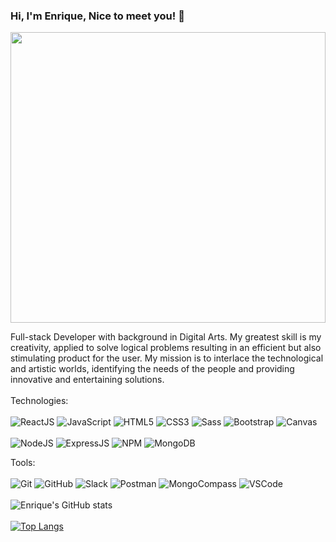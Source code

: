 ###  Hi, I'm Enrique, Nice to meet you! 👋

<img width="100%" height="465vh" src="https://i.pinimg.com/originals/1c/a7/49/1ca74946ed770bb635e4de4711bd861f.gif">


Full-stack Developer with background in Digital Arts.
My greatest skill is my creativity, applied to solve logical problems resulting in an efficient but also stimulating product for the user.
My mission is to interlace the technological and artistic worlds, identifying the needs of the people and providing innovative and entertaining solutions.
<br/>
<br/>
Technologies:
<br/>
<br/>
<img alt='ReactJS' src='https://img.shields.io/badge/-ReactJS-51CBF2?style=flat&logo=react&logoColor=black' />
<img alt='JavaScript' src='https://img.shields.io/badge/-Javascript-F7DF1E?logo=javascript&logoColor=white&style=plastic' />
<img alt='HTML5' src='https://img.shields.io/badge/-HTML5-E34F26?logo=html5&logoColor=white&style=plastic' />
<img alt='CSS3' src='https://img.shields.io/badge/-CSS3-1572B6?logo=css3&logoColor=white&style=plastic' />
<img alt='Sass' src="https://img.shields.io/badge/-Sass-CC6699?style=flat&logo=sass&logoColor=white&style=plastic" />
<img alt='Bootstrap' src='https://img.shields.io/badge/-Bootsrap-7952B3?logo=bootstrap&logoColor=white&style=plastic' />
<img alt='Canvas' src='https://img.shields.io/badge/-Canvas-E05F2C?logo=canvas&logoColor=white&style=plastic' />
<br/>
<br/>
<img alt='NodeJS' src='https://img.shields.io/badge/-NodeJs-339933?logo=Nodejs&logoColor=white&style=plastic' />
<img alt='ExpressJS' src='http://img.shields.io/badge/-Express-black?style=flat&logo=express&logoColor=yellow&style=plastic' />
<img alt='NPM' src='https://img.shields.io/badge/-NPM-CB3837?style=flat&logo=npm&logoColor=white&style=plastic' />
<img alt='MongoDB' src='http://img.shields.io/badge/-MongoDB-47A248?style=flat&logo=mongodb&logoColor=yellow&style=plastic' />

Tools:
<br/>
<br/>
<img alt='Git' src='https://img.shields.io/badge/-Git-F05032?logo=git&logoColor=white&style=plastic' />
<img alt='GitHub' src='https://img.shields.io/badge/-Github-181717?style=flat&logo=github&logoColor=white&style=plastic' />
<img alt='Slack' src='https://img.shields.io/badge/-Slack-4A154B?style=flat&logo=slack&logoColor=white&style=plastic' />
<img alt='Postman' src='https://img.shields.io/badge/-Postman-FF6C37?style=flat&logo=postman&logoColor=white&style=plastic' />
<img alt='MongoCompass' src='http://img.shields.io/badge/-MongoCompass-47A248?style=flat&logo=mongodb&logoColor=white&style=plastic' />
<img alt='VSCode' src='https://img.shields.io/badge/-VSCode-007ACC?style=flat&logo=visual-studio-code&logoColor=white&style=plastic' />
<br/>
<br/>
![Enrique's GitHub stats](https://github-readme-stats.vercel.app/api?username=enriquedonaire&show_icons=true&theme=radical)
<br/>
<br/>
[![Top Langs](https://github-readme-stats.vercel.app/api/top-langs/?username=enriquedonaire&layout=compact&langs_count=8&show_icons=true&theme=radical)](https://github.com/enriquedonaire/github-readme-stats) 


